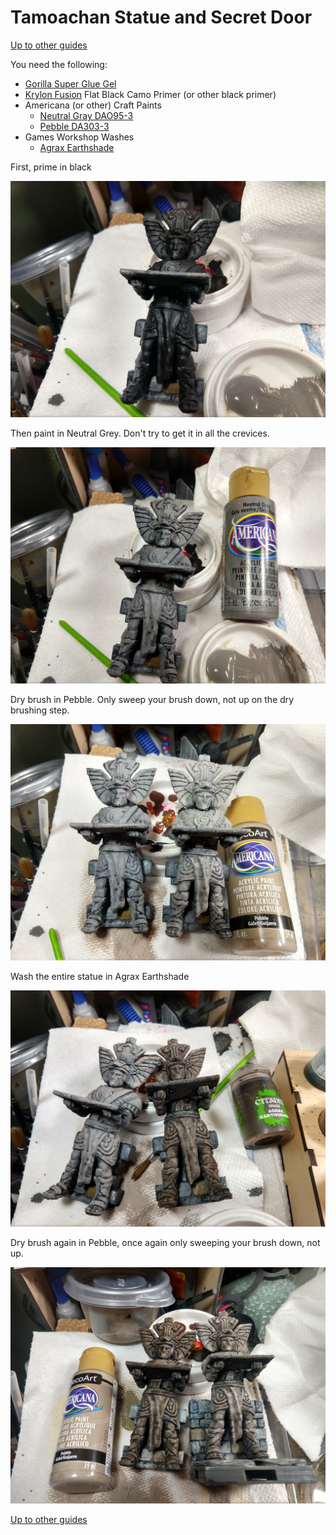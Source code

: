 # Tamoachan Statue and Secret Door
[Up to other guides](../README.md)

You need the following:
* [Gorilla Super Glue Gel](http://amzn.to/2H58rEX)
* [Krylon Fusion](http://amzn.to/2C8XG0L) Flat Black Camo Primer (or other black primer)
* Americana (or other) Craft Paints
  * [Neutral Gray DAO95-3](https://shop.decoart.com/americana-acrylics-greys)
  * [Pebble DA303-3](https://shop.decoart.com/americana-acrylics)
* Games Workshop Washes
  * [Agrax Earthshade](https://amzn.to/2LSxTUD)


First, prime in black

![Black](2019-05-17_07.57.55.jpg)

Then paint in Neutral Grey.  Don't try to get it in all the crevices.

![Neutral Grey](2019-05-17_07.59.26.jpg)

Dry brush in Pebble.  Only sweep your brush down, not up on the dry brushing step.

![Pebble](2019-05-17_08.02.34.jpg)

Wash the entire statue in Agrax Earthshade

![Agrax Earthshade](2019-05-17_08.49.20.jpg)

Dry brush again in Pebble, once again only sweeping your brush down, not up.

![Pebble](2019-05-17_09.51.12.jpg)

[Up to other guides](../README.md)
